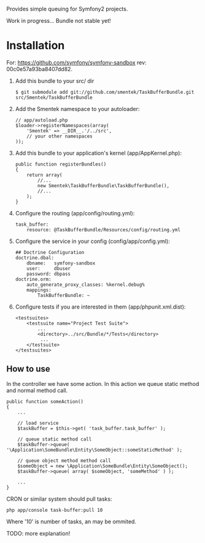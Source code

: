 Provides simple queuing for Symfony2 projects.

Work in progress... Bundle not stable yet!

Installation
============

For: https://github.com/symfony/symfony-sandbox rev: 00c0e57a93ba8407dd82. 

  1. Add this bundle to your src/ dir

         $ git submodule add git://github.com/smentek/TaskBufferBundle.git src/Smentek/TaskBufferBundle

  2. Add the Smentek namespace to your autoloader:

         // app/autoload.php
         $loader->registerNamespaces(array(
             'Smentek' => __DIR__.'/../src',
             // your other namespaces
         ));

  3. Add this bundle to your application's kernel (app/AppKernel.php):

         public function registerBundles()
         {
             return array(
                 //...
                 new Smentek\TaskBufferBundle\TaskBufferBundle(),
                 //...
             );
         }

  3. Configure the routing (app/config/routing.yml):
        
         task_buffer:
             resource: @TaskBufferBundle/Resources/config/routing.yml

  4. Configure the service in your config (config/app/config.yml):

         ## Doctrine Configuration
         doctrine.dbal:
             dbname:   symfony-sandbox
             user:     dbuser
             password: dbpass
         doctrine.orm:
             auto_generate_proxy_classes: %kernel.debug%
             mappings:
                 TaskBufferBundle: ~

  5. Configure tests if you are interested in them (app/phpunit.xml.dist):

         <testsuites>
             <testsuite name="Project Test Suite">
                 ...
                 <directory>../src/Bundle/*/Tests</directory>
                  ...
             </testsuite>
         </testsuites>

How to use
----------

In the controller we have some action. In this action we queue static method and normal method call.

    public function someAction()
    {
        ...

        // load service
        $taskBuffer = $this->get( 'task_buffer.task_buffer' );
    	
        // queue static method call 
        $taskBuffer->queue( '\Application\SomeBundle\Entity\SomeObject::someStaticMethod' );

        // queue object method method call    	
        $someObject = new \Application\SomeBundle\Entity\SomeObject();
        $taskBuffer->queue( array( $someObject, 'someMethod' ) );

        ...
    }

CRON or similar system should pull tasks: 

    php app/console task-buffer:pull 10
    
Where '10' is number of tasks, an may be ommited.    

TODO: more explanation!    
